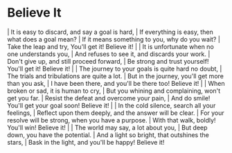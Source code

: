 Believe It
==========

| It is easy to discard, and say a goal is hard,
| If everything is easy, then what does a goal mean?
| If it means something to you, why do you wait?
| Take the leap and try, You'll get it! Believe it!
| 
| It is unfortunate when no one understands you,
| And refuses to see it, and discards your work.
| Don't give up, and still proceed forward,
| Be strong and trust yourself! You'll get it! Believe it!
| 
| The journey to your goals is quite hard no doubt,
| The trials and tribulations are quite a lot.
| But in the journey, you'll get more than you ask,
| I have been there, and you'll be there too! Believe it!
| 
| When broken or sad, it is human to cry,
| But you whining and complaining, won't get you far.
| Resist the defeat and overcome your pain,
| And do smile! You'll get your goal soon! Believe it!
| 
| In the cold silence, search all your feelings,
| Reflect upon them deeply, and the answer will be clear.
| For your resolve will be strong, when you have a purpose.
| With that walk, boldly! You'll win! Believe it!
| 
| The world may say, a lot about you,
| But deep down, you have the potential.
| And a light so bright, that outshines the stars,
| Bask in the light, and you'll be happy! Believe it!
